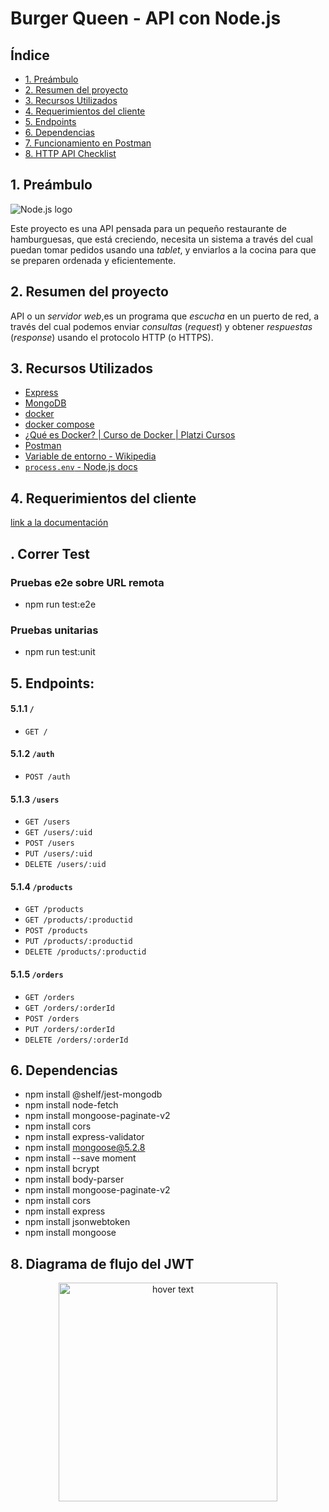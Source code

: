 # Burger Queen - API con Node.js

## Índice

* [1. Preámbulo](#1-pre%C3%A1mbulo)
* [2. Resumen del proyecto](#2-resumen-del-proyecto)
* [3. Recursos Utilizados](#3-recursos-utilizados)
* [4. Requerimientos del cliente](#4-requerimientos-del-cliente)
* [5. Endpoints](#5-endpoints)
* [6. Dependencias](#6-dependencias)
* [7.  Funcionamiento en Postman](#7-funcionamiento-postman)
* [8. HTTP API Checklist](#7-http-api-checklist)

## 1. Preámbulo

![Node.js logo](https://nodejs.org/static/images/logos/nodejs-new-pantone-black.svg)

Este proyecto es una API pensada para un pequeño restaurante de hamburguesas, que está creciendo, necesita un
sistema a través del cual puedan tomar pedidos usando una _tablet_, y enviarlos
a la cocina para que se preparen ordenada y eficientemente.



## 2. Resumen del proyecto

API  o un _servidor web_,es un programa que _escucha_ en un puerto de red, a través del cual podemos enviar _consultas_ (_request_) y obtener _respuestas_ (_response_)
usando el protocolo HTTP (o HTTPS).


## 3. Recursos Utilizados

* [Express](https://expressjs.com/)
* [MongoDB](https://www.mongodb.com/)
* [docker](https://docs.docker.com/)
* [docker compose](https://docs.docker.com/compose/)
* [¿Qué es Docker? | Curso de Docker | Platzi Cursos](https://youtu.be/hQgvt-s-AHQ)
* [Postman](https://www.getpostman.com)
* [Variable de entorno - Wikipedia](https://es.wikipedia.org/wiki/Variable_de_entorno)
* [`process.env` - Node.js docs](https://nodejs.org/api/process.html#process_process_env)



## 4. Requerimientos del cliente


 [link a la documentación](https://laboratoria.github.io/burger-queen-api/)


## . Correr Test


### Pruebas e2e sobre URL remota
* npm run test:e2e
### Pruebas unitarias
* npm run test:unit

## 5. Endpoints:

#### 5.1.1 `/`

* `GET /`

#### 5.1.2 `/auth`

* `POST /auth`

#### 5.1.3 `/users`

* `GET /users`
* `GET /users/:uid`
* `POST /users`
* `PUT /users/:uid`
* `DELETE /users/:uid`

#### 5.1.4 `/products`

* `GET /products`
* `GET /products/:productid`
* `POST /products`
* `PUT /products/:productid`
* `DELETE /products/:productid`

#### 5.1.5 `/orders`

* `GET /orders`
* `GET /orders/:orderId`
* `POST /orders`
* `PUT /orders/:orderId`
* `DELETE /orders/:orderId`

## 6. Dependencias
* npm install @shelf/jest-mongodb
* npm install node-fetch
* npm install mongoose-paginate-v2
* npm install cors
* npm install express-validator
* npm install mongoose@5.2.8
* npm install --save moment 
* npm install bcrypt
* npm install body-parser
* npm install mongoose-paginate-v2
* npm install cors
* npm install express
* npm install jsonwebtoken
* npm install mongoose    

## 8. Diagrama de flujo del JWT


<p align="center">
  <img src="https://miro.medium.com/max/788/1*0t7t3_pFzIaRXoYr1wTXIA.jpeg" width="350" title="hover text">
 
</p
